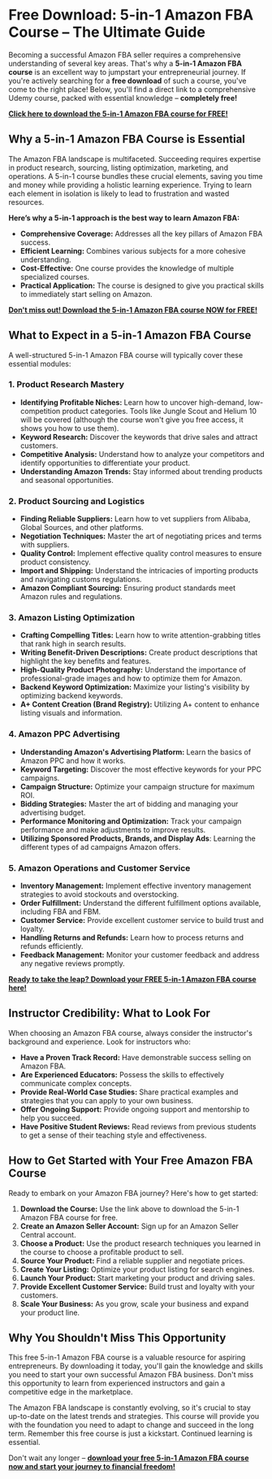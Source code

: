 # Free Download: 5-in-1 Amazon FBA Course – The Ultimate Guide

Becoming a successful Amazon FBA seller requires a comprehensive understanding of several key areas. That's why a **5-in-1 Amazon FBA course** is an excellent way to jumpstart your entrepreneurial journey. If you're actively searching for a **free download** of such a course, you've come to the right place!  Below, you'll find a direct link to a comprehensive Udemy course, packed with essential knowledge – **completely free!**

[**Click here to download the 5-in-1 Amazon FBA course for FREE!**](https://udemywork.com/5-in-1-amazon-fba-course)

## Why a 5-in-1 Amazon FBA Course is Essential

The Amazon FBA landscape is multifaceted. Succeeding requires expertise in product research, sourcing, listing optimization, marketing, and operations. A 5-in-1 course bundles these crucial elements, saving you time and money while providing a holistic learning experience. Trying to learn each element in isolation is likely to lead to frustration and wasted resources.

**Here’s why a 5-in-1 approach is the best way to learn Amazon FBA:**

*   **Comprehensive Coverage:** Addresses all the key pillars of Amazon FBA success.
*   **Efficient Learning:** Combines various subjects for a more cohesive understanding.
*   **Cost-Effective:** One course provides the knowledge of multiple specialized courses.
*   **Practical Application:** The course is designed to give you practical skills to immediately start selling on Amazon.

[**Don't miss out! Download the 5-in-1 Amazon FBA course NOW for FREE!**](https://udemywork.com/5-in-1-amazon-fba-course)

## What to Expect in a 5-in-1 Amazon FBA Course

A well-structured 5-in-1 Amazon FBA course will typically cover these essential modules:

### 1. Product Research Mastery

*   **Identifying Profitable Niches:** Learn how to uncover high-demand, low-competition product categories. Tools like Jungle Scout and Helium 10 will be covered (although the course won't give you free access, it shows you how to use them).
*   **Keyword Research:** Discover the keywords that drive sales and attract customers.
*   **Competitive Analysis:** Understand how to analyze your competitors and identify opportunities to differentiate your product.
*   **Understanding Amazon Trends:** Stay informed about trending products and seasonal opportunities.

### 2. Product Sourcing and Logistics

*   **Finding Reliable Suppliers:** Learn how to vet suppliers from Alibaba, Global Sources, and other platforms.
*   **Negotiation Techniques:** Master the art of negotiating prices and terms with suppliers.
*   **Quality Control:** Implement effective quality control measures to ensure product consistency.
*   **Import and Shipping:** Understand the intricacies of importing products and navigating customs regulations.
*   **Amazon Compliant Sourcing:** Ensuring product standards meet Amazon rules and regulations.

### 3. Amazon Listing Optimization

*   **Crafting Compelling Titles:** Learn how to write attention-grabbing titles that rank high in search results.
*   **Writing Benefit-Driven Descriptions:** Create product descriptions that highlight the key benefits and features.
*   **High-Quality Product Photography:** Understand the importance of professional-grade images and how to optimize them for Amazon.
*   **Backend Keyword Optimization:** Maximize your listing's visibility by optimizing backend keywords.
*   **A+ Content Creation (Brand Registry):** Utilizing A+ content to enhance listing visuals and information.

### 4. Amazon PPC Advertising

*   **Understanding Amazon's Advertising Platform:** Learn the basics of Amazon PPC and how it works.
*   **Keyword Targeting:** Discover the most effective keywords for your PPC campaigns.
*   **Campaign Structure:** Optimize your campaign structure for maximum ROI.
*   **Bidding Strategies:** Master the art of bidding and managing your advertising budget.
*   **Performance Monitoring and Optimization:** Track your campaign performance and make adjustments to improve results.
*   **Utilizing Sponsored Products, Brands, and Display Ads**: Learning the different types of ad campaigns Amazon offers.

### 5. Amazon Operations and Customer Service

*   **Inventory Management:** Implement effective inventory management strategies to avoid stockouts and overstocking.
*   **Order Fulfillment:** Understand the different fulfillment options available, including FBA and FBM.
*   **Customer Service:** Provide excellent customer service to build trust and loyalty.
*   **Handling Returns and Refunds:** Learn how to process returns and refunds efficiently.
*   **Feedback Management:** Monitor your customer feedback and address any negative reviews promptly.

[**Ready to take the leap? Download your FREE 5-in-1 Amazon FBA course here!**](https://udemywork.com/5-in-1-amazon-fba-course)

## Instructor Credibility: What to Look For

When choosing an Amazon FBA course, always consider the instructor's background and experience. Look for instructors who:

*   **Have a Proven Track Record:** Have demonstrable success selling on Amazon FBA.
*   **Are Experienced Educators:** Possess the skills to effectively communicate complex concepts.
*   **Provide Real-World Case Studies:** Share practical examples and strategies that you can apply to your own business.
*   **Offer Ongoing Support:** Provide ongoing support and mentorship to help you succeed.
*   **Have Positive Student Reviews:** Read reviews from previous students to get a sense of their teaching style and effectiveness.

## How to Get Started with Your Free Amazon FBA Course

Ready to embark on your Amazon FBA journey? Here's how to get started:

1.  **Download the Course:** Use the link above to download the 5-in-1 Amazon FBA course for free.
2.  **Create an Amazon Seller Account:** Sign up for an Amazon Seller Central account.
3.  **Choose a Product:** Use the product research techniques you learned in the course to choose a profitable product to sell.
4.  **Source Your Product:** Find a reliable supplier and negotiate prices.
5.  **Create Your Listing:** Optimize your product listing for search engines.
6.  **Launch Your Product:** Start marketing your product and driving sales.
7.  **Provide Excellent Customer Service:** Build trust and loyalty with your customers.
8.  **Scale Your Business:** As you grow, scale your business and expand your product line.

## Why You Shouldn't Miss This Opportunity

This free 5-in-1 Amazon FBA course is a valuable resource for aspiring entrepreneurs. By downloading it today, you'll gain the knowledge and skills you need to start your own successful Amazon FBA business. Don't miss this opportunity to learn from experienced instructors and gain a competitive edge in the marketplace.

The Amazon FBA landscape is constantly evolving, so it's crucial to stay up-to-date on the latest trends and strategies. This course will provide you with the foundation you need to adapt to change and succeed in the long term. Remember this free course is just a kickstart. Continued learning is essential.

Don't wait any longer – **[download your free 5-in-1 Amazon FBA course now and start your journey to financial freedom!](https://udemywork.com/5-in-1-amazon-fba-course)**
